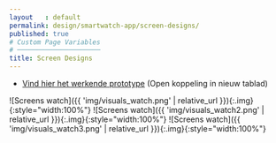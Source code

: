 ```yaml
---
layout   : default
permalink: design/smartwatch-app/screen-designs/
published: true
# Custom Page Variables
# ─────────────────────
title: Screen Designs
---
```

- [Vind hier het werkende prototype](https://xd.adobe.com/view/9660f9dd-5071-4a40-b349-a4b2fd46ef64) (Open koppeling in nieuw tablad)


![Screens watch]({{ 'img/visuals_watch.png' | relative_url }}){:.img}{:style="width:100%"}
![Screens watch]({{ 'img/visuals_watch2.png' | relative_url }}){:.img}{:style="width:100%"}
![Screens watch]({{ 'img/visuals_watch3.png' | relative_url }}){:.img}{:style="width:100%"}


